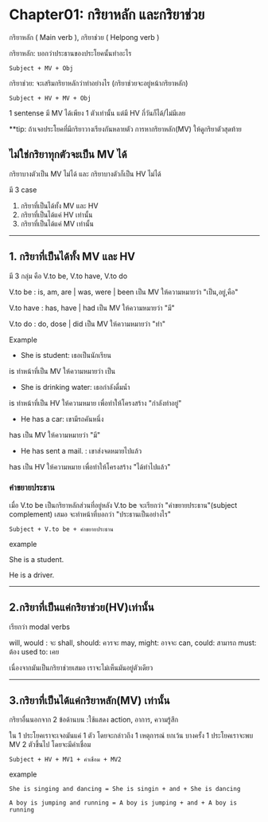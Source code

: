 # Chapter01: กริยาหลัก และกริยาช่วย

กริยาหลัก ( Main verb ), กริยาช่วย ( Helpong verb )

กริยาหลัก: บอกว่าประธานของประโยคนั้นทำอะไร

    Subject + MV + Obj


กริยาช่วย: จะเสริมกริยาหลักว่าทำอย่างไร (กริยาช่วยจะอยู่หน้ากริยาหลัก)

    Subject + HV + MV + Obj

1 sentense มี MV ได้เพียง 1 ตัวเท่านั้น แต่มี HV กี่วันก็ได้/ไม่มีเลย

**tip: ถ้าเจอประโยคที่มีกริยาวางเรียงกันหลายตัว การหากริยาหลัก(MV) ให้ดูกริยาตัวสุดท้าย

## ไม่ใช่กริยาทุกตัวจะเป็น MV ได้

กริยาบางตัวเป็น MV ไม่ได้ และ กริยาบางตัวก็เป็น HV ไม่ได้

มี 3 case

1. กริยาที่เป็นได้ทั้ง MV และ HV
2. กริยาที่เป็นได้แค่ HV เท่านั้น
3. กริยาที่เป็นได้แค่ MV เท่านั้น

--- 

## 1. กริยาที่เป็นได้ทั้ง MV และ HV

มี 3 กลุ่ม คือ V.to be, V.to have, V.to do

V.to be : is, am, are | was, were | been เป็น MV ให้ความหมายว่า "เป็น,อยู่,คือ"

V.to have : has, have | had เป็น MV ให้ความหมายว่า "มี"

V.to do : do, dose | did เป็น MV ให้ความหมายว่า "ทำ"

Example

- She is student: เธอเป็นนักเรียน

is ทำหน้าที่เป็น MV ให้ความหมายว่า เป็น 

- She is drinking water: เธอกำลังดื่มน้ำ

is ทำหน้าที่เป็น HV ให้ความหมาย เพื่อทำให้โครงสร้าง "กำลังทำอยู่"

- He has a car: เขามีรถคันหนึ่ง

has เป็น MV ให้ความหมายว่า "มี"

- He has sent a mail. : เขาส่งจดหมายไปแล้ว

has เป็น HV ให้ความหมาย เพื่อทำให้โครงสร้าง "ได้ทำไปแล้ว"

### คำขยายประธาน

เมื่อ V.to be เป็นกริยาหลักส่วนที่อยู่หลัง V.to be จะเรียกว่า "คำขยายประธาน"(subject complement) เสมอ จะทำหน้าที่บอกว่า "ประธานเป็นอย่างไร"

    Subject + V.to be + คำขยายประธาน

example

She is a student.

He is a driver.

---

## 2.กริยาที่เป็นแค่กริยาช่วย(HV)เท่านั้น

เรียกว่า modal verbs

will, would : จะ
shall, should: ควรจะ
may, might: อาจจะ
can, could: สามารถ
must: ต้อง
used to: เคย

เนื่องจากมันเป็นกริยาช่วยเสมอ เราจะไม่เห็นมันอยู่ตัวเดียว

---

## 3.กริยาที่เป็นได้แค่กริยาหลัก(MV) เท่านั้น

กริยาอื่นนอกจาก 2 ข้อด้านบน :ใช้แสดง action, อาการ, ความรู้สึก

ใน 1 ประโยคเราจะเจอมันแค่ 1 ตัว โดยจะกล่าวถึง 1 เหตุการณ์ ยกเว้น บางครั้ง 1 ประโยคเราจะพบ MV 2 ตัวขึ้นไป โดยจะมีคำเชื่อม

    Subject + HV + MV1 + คำเชื่อม + MV2

example

    She is singing and dancing = She is singin + and + She is dancing
 
    A boy is jumping and running = A boy is jumping + and + A boy is running

    